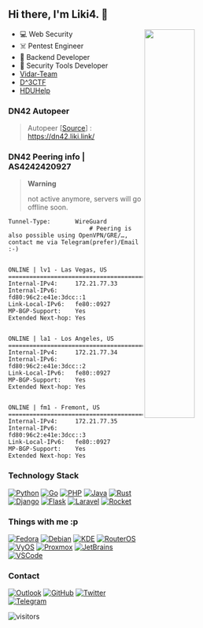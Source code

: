 ## Hi there, I'm Liki4. 👋

<a href="https://github.com/Liki4?tab=repositories">
  <img align="right" src="https://github-readme-stats.vercel.app/api?username=Liki4&show_icons=true&title_color=000&icon_color=0099ff&text_color=000&bg_color=ffffff&hide_border=true#gh-light-mode-only" width="45%" />
</a>

- 💻️ Web Security
- ☠️ Pentest Engineer
- 🔭 Backend Developer
- 🔑 Security Tools Developer
- [Vidar-Team](https://github.com/orgs/vidar-team/)
- [D^3CTF](https://github.com/D-3CTF)
- [HDUHelp](https://github.com/orgs/hduhelp)

### DN42 Autopeer

> Autopeer [[Source](https://github.com/lutoma/autopeer)]  : https://dn42.liki.link/

### DN42 Peering info | AS4242420927

> **Warning**
> 
> not active anymore, servers will go offline soon.

```
Tunnel-Type:       WireGuard
                       # Peering is also possible using OpenVPN/GRE/…, contact me via Telegram(prefer)/Email :-)


ONLINE | lv1 - Las Vegas, US
=========================================
Internal-IPv4:     172.21.77.33
Internal-IPv6:     fd80:96c2:e41e:3dcc::1
Link-Local-IPv6:   fe80::0927
MP-BGP-Support:    Yes
Extended Next-hop: Yes


ONLINE | la1 - Los Angeles, US
=========================================
Internal-IPv4:     172.21.77.34
Internal-IPv6:     fd80:96c2:e41e:3dcc::2
Link-Local-IPv6:   fe80::0927
MP-BGP-Support:    Yes
Extended Next-hop: Yes


ONLINE | fm1 - Fremont, US
=========================================
Internal-IPv4:     172.21.77.35
Internal-IPv6:     fd80:96c2:e41e:3dcc::3
Link-Local-IPv6:   fe80::0927
MP-BGP-Support:    Yes
Extended Next-hop: Yes
```

### Technology Stack

[![Python](https://img.shields.io/badge/python-%233776AB.svg?&style=for-the-badge&logo=python&logoColor=white)](https://www.python.org/)
[![Go](https://img.shields.io/badge/go-%2300ADD8.svg?&style=for-the-badge&logo=go&logoColor=white)](https://go.dev/)
[![PHP](https://img.shields.io/badge/php-%23777bb4.svg?&style=for-the-badge&logo=php&logoColor=white)](https://www.php.net/)
[![Java](https://img.shields.io/badge/java-%23f0931c.svg?&style=for-the-badge&logo=openjdk&logoColor=white)](https://www.java.com/)
[![Rust](https://img.shields.io/badge/rust-%23000000.svg?&style=for-the-badge&logo=rust&logoColor=white)](https://www.rust-lang.org/)
[![Django](https://img.shields.io/badge/django-%23092E20.svg?&style=for-the-badge&logo=django&logoColor=white)](https://www.djangoproject.com/)
[![Flask](https://img.shields.io/badge/flask-%23000000.svg?&style=for-the-badge&logo=flask&logoColor=white)](https://flask.palletsprojects.com/)
[![Laravel](https://img.shields.io/badge/laravel-%23FF2D20.svg?&style=for-the-badge&logo=laravel&logoColor=white)](https://laravel.com/)
[![Rocket](https://img.shields.io/badge/rocket-%23d33847.svg?&style=for-the-badge&logo=apacherocketmq&logoColor=white)](https://rocket.rs/)

### Things with me :p

[![Fedora](https://img.shields.io/badge/Fedora-%235199DD.svg?&style=for-the-badge&logo=fedora&logoColor=white&fontColor=white)](https://fedoraproject.org/)
[![Debian](https://img.shields.io/badge/debian-%23a80030.svg?&style=for-the-badge&logo=debian&logoColor=white)](https://www.debian.org/)
[![KDE](https://img.shields.io/badge/kde%20plasma-%231D99F3.svg?&style=for-the-badge&logo=kde&logoColor=white)](https://kde.org/)
[![RouterOS](https://img.shields.io/badge/RouterOS-%23444444.svg?&style=for-the-badge&logo=openwrt&logoColor=white)](https://mikrotik.com/)
[![VyOS](https://img.shields.io/badge/VyOS-%23FFB50E.svg?&style=for-the-badge&logo=openwrt&logoColor=white&fontColor=white)](https://vyos.io/)
[![Proxmox](https://img.shields.io/badge/proxmox-%23E57000.svg?&style=for-the-badge&logo=proxmox&logoColor=white)](https://www.proxmox.com/)
[![JetBrains](https://img.shields.io/badge/jetbrains-%23000000.svg?&style=for-the-badge&logo=jetbrains&logoColor=white)](https://www.jetbrains.com/)
[![VSCode](https://img.shields.io/badge/vscode-%23007ACC.svg?&style=for-the-badge&logo=visual-studio-code&logoColor=white)](https://code.visualstudio.com/)

### Contact

[![Outlook](https://img.shields.io/badge/outlook-%230078D4.svg?&style=for-the-badge&logo=microsoft-outlook&logoColor=white)](mailto:chrislikaiyuan@outlook.com)
[![GitHub](https://img.shields.io/badge/github-%23100000.svg?&style=for-the-badge&logo=github&logoColor=white)](https://github.com/Liki4)
[![Twitter](https://img.shields.io/badge/twitter-%231DA1F2.svg?&style=for-the-badge&logo=twitter&logoColor=white)](https://twitter.com/Liki4Switch)
[![Telegram](https://img.shields.io/badge/telegram-%232B5278.svg?&style=for-the-badge&logo=telegram&logoColor=white)](https://t.me/switch_kg)

![visitors](https://visitor-badge.laobi.icu/badge?page_id=Liki4)
